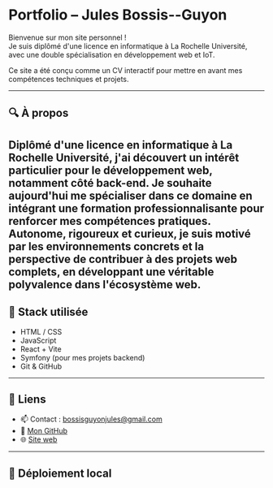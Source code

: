 # Portfolio – Jules Bossis--Guyon

Bienvenue sur mon site personnel !  
Je suis diplômé d'une licence en informatique à La Rochelle Université, avec une double spécialisation en développement web et IoT.

Ce site a été conçu comme un CV interactif pour mettre en avant mes compétences techniques et projets.

---

## 🔍 À propos

Diplômé d'une licence en informatique à La Rochelle Université, j'ai découvert un intérêt particulier pour le
développement web, notamment côté back-end. Je souhaite aujourd'hui me spécialiser dans ce domaine en intégrant
une formation professionnalisante pour renforcer mes compétences pratiques.
Autonome, rigoureux et curieux, je suis motivé par les environnements concrets et la perspective de contribuer à
des projets web complets, en développant une véritable polyvalence dans l'écosystème web.
---

## 🧰 Stack utilisée

- HTML / CSS
- JavaScript
- React + Vite
- Symfony (pour mes projets backend)
- Git & GitHub

---

## 🔗 Liens

- 📫 Contact : bossisguyonjules@gmail.com
- 🔗 [Mon GitHub](https://github.com/JulesBOSSIS)
- 🌐 [Site web](https://julesbossis.github.io/portfolio/)

---

## 🚀 Déploiement local

